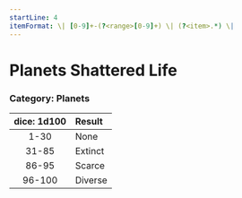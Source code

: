```yaml
---
startLine: 4
itemFormat: \| [0-9]+-(?<range>[0-9]+) \| (?<item>.*) \|
---
```

# Planets Shattered Life
### Category: Planets

| dice: 1d100 | Result |
|:----:|:-------|
| 1-30 | None |
| 31-85 | Extinct |
| 86-95 | Scarce |
| 96-100 | Diverse |